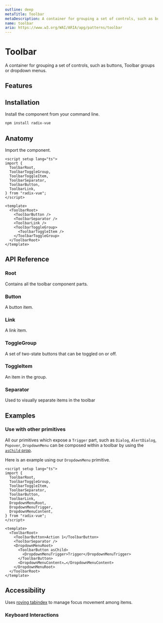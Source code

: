 ```yaml
---
outline: deep
metaTitle: Toolbar
metaDescription: A container for grouping a set of controls, such as buttons, toggle groups or dropdown menus.
name: toolbar
aria: https://www.w3.org/WAI/ARIA/apg/patterns/toolbar
---
```


<script setup>
import DemoToolbar from '../../components/demo/Toolbar/index.vue'
</script>

# Toolbar

<Description>
A container for grouping a set of controls, such as buttons, Toolbar groups or
dropdown menus.
</Description>

<HeroContainer overflow>
<DemoToolbar />
<template v-slot:codeSlot>
<HeroCodeGroup>
<div filename="index.vue">

<<< ../../components/demo/Toolbar/index.vue

</div>
</HeroCodeGroup>
</template>
</HeroContainer>

## Features

<Highlights :features="['Full keyboard navigation.']" />

## Installation

Install the component from your command line.

```bash
npm install radix-vue
```

## Anatomy

Import the component.

```vue
<script setup lang="ts">
import {
  ToolbarRoot,
  ToolbarToggleGroup,
  ToolbarToggleItem,
  ToolbarSeparator,
  ToolbarButton,
  ToolbarLink,
} from "radix-vue";
</script>

<template>
  <ToolbarRoot>
    <ToolbarButton />
    <ToolbarSeparator />
    <ToolbarLink />
    <ToolbarToggleGroup>
      <ToolbarToggleItem />
    </ToolbarToggleGroup>
  </ToolbarRoot>
</template>
```

## API Reference

### Root

Contains all the toolbar component parts.

<PropsTable
  :data="[
    {
      name: 'asChild',
      required: false,
      type: 'boolean',
      default: 'false',
      description: 'Change the default rendered element for the one passed as a child, merging their props and behavior.<br><br>Read our <a href=&quot;/guides/composition&quot;>Composition</a> guide for more details.',
    },
    {
      name: 'orientation',
      required: false,
      type: '&quot;horizontal&quot; | &quot;vertical&quot; | undefined',
      typeSimple: 'enum',
      default: '&quot;horizontal&quot;',
      description: 'The orientation of the toolbar',
    },
    {
      name: 'dir',
      required: false,
      type: '&quot;ltr&quot; | &quot;rtl&quot;',
      typeSimple: 'enum',
      description: '<span> The reading direction of the toolbar If omitted, inherits globally from <Code>DirectionProvider</Code> or assumes LTR (left-to-right) reading mode.</span>',
    },
    {
      name: 'loop',
      required: false,
      type: 'boolean',
      default: 'true',
      description: '<span> When <Code>true</Code>, keyboard navigation will loop from last tab to first, and vice versa.</span>',
    },
  ]"
/>

<DataAttributesTable
  :data="[
    {
      attribute: '[data-orientation]',
      values: ['vertical', 'horizontal'],
    },
  ]"
/>

### Button

A button item.

<PropsTable
  :data="[
    {
      name: 'asChild',
      required: false,
      type: 'boolean',
      default: 'false',
      description: 'Change the default rendered element for the one passed as a child, merging their props and behavior.<br><br>Read our <a href=&quot;/guides/composition&quot;>Composition</a> guide for more details.',
    },
  ]"
/>

<DataAttributesTable
  :data="[
    {
      attribute: '[data-orientation]',
      values: ['vertical', 'horizontal'],
    },
  ]"
/>

### Link

A link item.

<PropsTable
  :data="[
    {
      name: 'asChild',
      required: false,
      type: 'boolean',
      default: 'false',
      description: 'Change the default rendered element for the one passed as a child, merging their props and behavior.<br><br>Read our <a href=&quot;/guides/composition&quot;>Composition</a> guide for more details.',
    },
  ]"
/>

### ToggleGroup

A set of two-state buttons that can be toggled on or off.

<PropsTable
  :data="[
    {
      name: 'asChild',
      required: false,
      type: 'boolean',
      default: 'false',
      description: 'Change the default rendered element for the one passed as a child, merging their props and behavior.<br><br>Read our <a href=&quot;/guides/composition&quot;>Composition</a> guide for more details.',
    },
    {
      name: 'type',
      required: true,
      type: '&quot;single&quot; | &quot;multiple&quot;',
      typeSimple: 'enum',
      description: '<span> Determines whether a single or multiple items can be pressed at a time.</span>',
    },
    {
      name: 'value',
      required: false,
      type: 'string | string[]',
      description: '<span> The controlled value of the pressed item when <Code>type</Code> is <Code>&quot;single&quot;</Code>. Must be binded with <Code>v-model</Code>.</span>',
    },
    {
      name: 'defaultValue',
      required: false,
      type: 'string | string[]',
      description: '<span> The value of the item to show as pressed when initially rendered and <Code>type</Code> is <Code>&quot;single&quot;</Code>. Use when you do not need to control the state of the items.</span>',
    },
    {
      name: 'disabled',
      required: false,
      type: 'boolean',
      default: 'false',
      description: '<span> When <Code>true</Code>, prevents the user from interacting with the toggle group and all its items.</span>',
    },
  ]"
/>

<DataAttributesTable
  :data="[
    {
      attribute: '[data-orientation]',
      values: ['vertical', 'horizontal'],
    },
  ]"
/>

### ToggleItem

An item in the group.

<PropsTable
  :data="[
    {
      name: 'asChild',
      required: false,
      type: 'boolean',
      default: 'false',
      description: 'Change the default rendered element for the one passed as a child, merging their props and behavior.<br><br>Read our <a href=&quot;/guides/composition&quot;>Composition</a> guide for more details.',
    },
    {
      name: 'value',
      required: true,
      type: 'string',
      description: 'A unique value for the item.',
    },
    {
      name: 'disabled',
      type: 'boolean',
      description: '<span> When <Code>true</Code>, prevents the user from interacting with the item.</span>',
    },
  ]"
/>

<DataAttributesTable
  :data="[
    {
      attribute: '[data-state]',
      values: ['on', 'off'],
    },
    {
      attribute: '[data-disabled]',
      values: 'Present when disabled',
    },
    {
      attribute: '[data-orientation]',
      values: ['vertical', 'horizontal'],
    },
  ]"
/>

### Separator

Used to visually separate items in the toolbar

<PropsTable
  :data="[
    {
      name: 'asChild',
      required: false,
      type: 'boolean',
      default: 'false',
      description: 'Change the default rendered element for the one passed as a child, merging their props and behavior.<br><br>Read our <a href=&quot;/guides/composition&quot;>Composition</a> guide for more details.',
    },
  ]"
/>

<DataAttributesTable
  :data="[
    {
      attribute: '[data-orientation]',
      values: ['vertical', 'horizontal'],
    },
  ]"
/>

## Examples

### Use with other primitives

All our primitives which expose a `Trigger` part, such as `Dialog`, `AlertDialog`, `Popover`, `DropdownMenu` can be composed within a toolbar by using the [`asChild` prop](/guides/composition).

Here is an example using our `DropdownMenu` primitive.

```vue line=21-23
<script setup lang="ts">
import {
  ToolbarRoot,
  ToolbarToggleGroup,
  ToolbarToggleItem,
  ToolbarSeparator,
  ToolbarButton,
  ToolbarLink,
  DropdownMenuRoot,
  DropdownMenuTrigger,
  DropdownMenuContent,
} from "radix-vue";
</script>

<template>
  <ToolbarRoot>
    <ToolbarButton>Action 1</ToolbarButton>
    <ToolbarSeparator />
    <DropdownMenuRoot>
      <ToolbarButton asChild>
        <DropdownMenuTrigger>Trigger</DropdownMenuTrigger>
      </ToolbarButton>
      <DropdownMenuContent>…</DropdownMenuContent>
    </DropdownMenuRoot>
  </ToolbarRoot>
</template>
```

## Accessibility

Uses [roving tabindex](https://www.w3.org/TR/wai-aria-practices-1.2/examples/radio/radio.html) to manage focus movement among items.

### Keyboard Interactions

<KeyboardTable
  :data="[
    {
      keys: ['Tab'],
      description: 'Moves focus to the first item in the group.',
    },
    {
      keys: ['Space'],
      description: 'Activates/deactivates the item.',
    },
    {
      keys: ['Enter'],
      description: 'Activates/deactivates the item.',
    },
    {
      keys: ['ArrowDown'],
      description: '<span> Moves focus to the next item depending on <Code>orientation</Code>.</span>',
    },
    {
      keys: ['ArrowRight'],
      description: '<span> Moves focus to the next item depending on <Code>orientation</Code>.</span>',
    },
    {
      keys: ['ArrowUp'],
      description: '<span> Moves focus to the previous item depending on <Code>orientation</Code> .</span>',
    },
    {
      keys: ['ArrowLeft'],
      description: '<span> Moves focus to the previous item depending on <Code>orientation</Code> .</span>',
    },
    {
      keys: ['Home'],
      description: '<span>Moves focus to the first item.</span>',
    },
    {
      keys: ['End'],
      description: '<span>Moves focus to the last item.</span>',
    },
  ]"
/>
